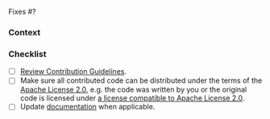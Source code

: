 <!-- The issue this PR addresses -->
<!-- Please reference the issue this PR solves -->
Fixes #?

### Context
<!-- What problem does this change address? -->
<!-- Link to relevant issues or discussions here -->

### Checklist
- [ ] [Review Contribution Guidelines](https://github.com/jreleaser/jreleaser-jfr-extension/blob/master/CONTRIBUTING.adoc).
- [ ] Make sure all contributed code can be distributed under the terms of the 
      [Apache License 2.0](https://github.com/jreleaser/jreleaser-jfr-extension/blob/master/LICENSE), e.g. the code was written by 
      you or the original code is licensed under [a license compatible to Apache License 2.0](https://apache.org/legal/resolved.html).
- [ ] Update [documentation](https://github.com/jreleaser/jreleaser.github.io) when applicable.
